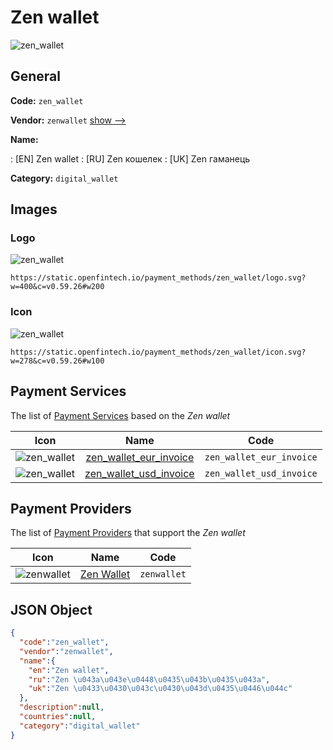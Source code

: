 
# Zen wallet 
![zen_wallet](https://static.openfintech.io/payment_methods/zen_wallet/logo.svg?w=400&c=v0.59.26#w200)  

## General 
**Code:** `zen_wallet` 
 
**Vendor:** `zenwallet` [show -->](/vendors/zenwallet/) 
 
**Name:** 
 
:	[EN] Zen wallet 
:	[RU] Zen кошелек 
:	[UK] Zen гаманець 
 
**Category:** `digital_wallet` 
 

## Images 

### Logo 
![zen_wallet](https://static.openfintech.io/payment_methods/zen_wallet/logo.svg?w=400&c=v0.59.26#w200)  

```
https://static.openfintech.io/payment_methods/zen_wallet/logo.svg?w=400&c=v0.59.26#w200
```  

### Icon 
![zen_wallet](https://static.openfintech.io/payment_methods/zen_wallet/icon.svg?w=278&c=v0.59.26#w100)  

```
https://static.openfintech.io/payment_methods/zen_wallet/icon.svg?w=278&c=v0.59.26#w100
```  

## Payment Services 
 
The list of [Payment Services](/payment-services/) based on the _Zen wallet_ 

|Icon|Name|Code| 
|:---:|:---:|:---:| 
|![zen_wallet](https://static.openfintech.io/payment_methods/zen_wallet/icon.svg?w=278&c=v0.59.26#w100) |[zen_wallet_eur_invoice](/payment-services/zen_wallet_eur_invoice/)|`zen_wallet_eur_invoice`| 
|![zen_wallet](https://static.openfintech.io/payment_methods/zen_wallet/icon.svg?w=278&c=v0.59.26#w100) |[zen_wallet_usd_invoice](/payment-services/zen_wallet_usd_invoice/)|`zen_wallet_usd_invoice`| 
 

## Payment Providers 
 
The list of [Payment Providers](/payment-providers/) that support the _Zen wallet_ 

|Icon|Name|Code| 
|:---:|:---:|:---:| 
|![zenwallet](https://static.openfintech.io/payment_providers/zenwallet/icon.svg?w=278&c=v0.59.26#w100) |[Zen Wallet](/payment-providers/zenwallet/)|`zenwallet`| 
 

## JSON Object 

```json
{
  "code":"zen_wallet",
  "vendor":"zenwallet",
  "name":{
    "en":"Zen wallet",
    "ru":"Zen \u043a\u043e\u0448\u0435\u043b\u0435\u043a",
    "uk":"Zen \u0433\u0430\u043c\u0430\u043d\u0435\u0446\u044c"
  },
  "description":null,
  "countries":null,
  "category":"digital_wallet"
}
```  
